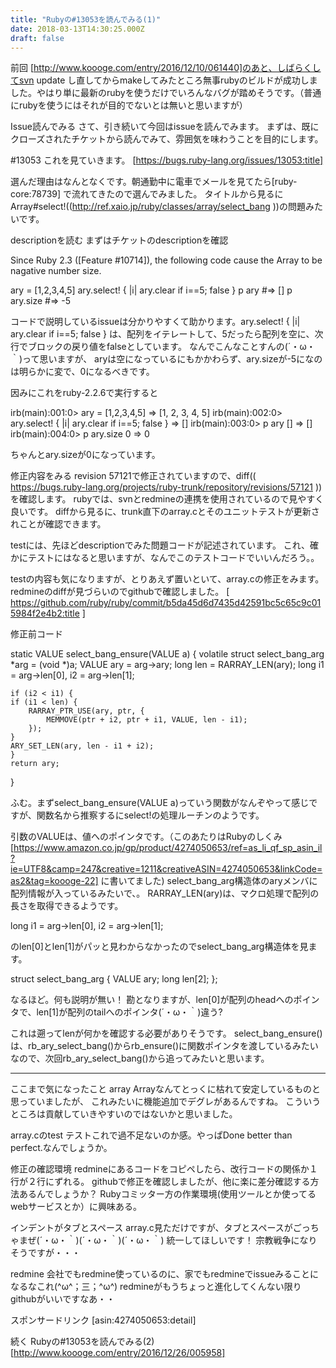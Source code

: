 ```yaml
---
title: "Rubyの#13053を読んでみる(1)"
date: 2018-03-13T14:30:25.000Z
draft: false
---
```


前回 [http://www.koooge.com/entry/2016/12/10/061440]のあと、しばらくしてsvn update
し直してからmakeしてみたところ無事rubyのビルドが成功しました。やはり単に最新のrubyを使うだけでいろんなバグが踏めそうです。（普通にrubyを使うにはそれが目的でないとは無いと思いますが）

Issue読んでみる
さて、引き続いて今回はissueを読んでみます。
まずは、既にクローズされたチケットから読んでみて、雰囲気を味わうことを目的にします。

#13053
これを見ていきます。
[https://bugs.ruby-lang.org/issues/13053:title]

選んだ理由はなんとなくです。朝通勤中に電車でメールを見てたら[ruby-core:78739] で流れてきたので選んでみました。
タイトルから見るにArray#select!((http://ref.xaio.jp/ruby/classes/array/select_bang
))の問題みたいです。

descriptionを読む
まずはチケットのdescriptionを確認

Since Ruby 2.3 ([Feature #10714]), the following code cause the Array to be nagative number size.

ary = [1,2,3,4,5]
ary.select! { |i| ary.clear if i==5; false }
p ary #=> []
p ary.size #=> -5


コードで説明しているissueは分かりやすくて助かります。ary.select! { |i| ary.clear if i==5; false }
は、配列をイテレートして、5だったら配列を空に、次行でブロックの戻り値をfalseとしています。
なんでこんなことすんの(´・ω・｀)って思いますが、
aryは空になっているにもかかわらず、ary.sizeが-5になのは明らかに変で、0になるべきです。

因みにこれをruby-2.2.6で実行すると

irb(main):001:0> ary = [1,2,3,4,5]
=> [1, 2, 3, 4, 5]
irb(main):002:0> ary.select! { |i| ary.clear if i==5; false }
=> []
irb(main):003:0> p ary
[]
=> []
irb(main):004:0> p ary.size
0
=> 0


ちゃんとary.sizeが0になっています。

修正内容をみる
revision 57121で修正されていますので、diff((
https://bugs.ruby-lang.org/projects/ruby-trunk/repository/revisions/57121
))を確認します。
rubyでは、svnとredmineの連携を使用されているので見やすく良いです。
diffから見るに、trunk直下のarray.cとそのユニットテストが更新されことが確認できます。

testには、先ほどdescriptionでみた問題コードが記述されています。
これ、確かにテストにはなると思いますが、なんでこのテストコードでいいんだろう。。

testの内容も気になりますが、とりあえず置いといて、array.cの修正をみます。
redmineのdiffが見づらいのでgithubで確認しました。
[
https://github.com/ruby/ruby/commit/b5da45d6d7435d42591bc5c65c9c015984f2e4b2:title
]

修正前コード

static VALUE
select_bang_ensure(VALUE a)
{
    volatile struct select_bang_arg *arg = (void *)a;
    VALUE ary = arg->ary;
    long len = RARRAY_LEN(ary);
    long i1 = arg->len[0], i2 = arg->len[1];

    if (i2 < i1) {
	if (i1 < len) {
	    RARRAY_PTR_USE(ary, ptr, {
		    MEMMOVE(ptr + i2, ptr + i1, VALUE, len - i1);
		});
	}
	ARY_SET_LEN(ary, len - i1 + i2);
    }
    return ary;
}


ふむ。まずselect_bang_ensure(VALUE
a)っていう関数がなんぞやって感じですが、関数名から推察するにselect!の処理ルーチンのようです。

引数のVALUEは、値へのポインタです。（このあたりはRubyのしくみ
[https://www.amazon.co.jp/gp/product/4274050653/ref=as_li_qf_sp_asin_il?ie=UTF8&camp=247&creative=1211&creativeASIN=4274050653&linkCode=as2&tag=koooge-22]
に書いてました)
select_bang_arg構造体のaryメンバに配列情報が入っているみたいで、。
RARRAY_LEN(ary)は、マクロ処理で配列の長さを取得できるようです。

long i1 = arg->len[0], i2 = arg->len[1];


のlen[0]とlen[1]がパッと見わからなかったのでselect_bang_arg構造体を見ます。

struct select_bang_arg {
    VALUE ary;
    long len[2];
};


なるほど。何も説明が無い！
勘となりますが、len[0]が配列のheadへのポインタで、len[1]が配列のtailへのポインタ(´・ω・｀)違う?

これは遡ってlenが何かを確認する必要がありそうです。
select_bang_ensure()は、rb_ary_select_bang()からrb_ensure()に関数ポインタを渡しているみたいなので、次回rb_ary_select_bang()から追ってみたいと思います。


--------------------------------------------------------------------------------

ここまで気になったこと
array
Arrayなんてとっくに枯れて安定しているものと思っていましたが、
これみたいに機能追加でデグレがあるんですね。
こういうところは貢献していきやすいのではないかと思いました。

array.cのtest
テストこれで過不足ないのか感。やっぱDone better than perfect.なんでしょうか。

修正の確認環境
redmineにあるコードをコピペしたら、改行コードの関係か１行が２行にずれる。
githubで修正を確認しましたが、他に楽に差分確認する方法あるんでしょうか？
Rubyコミッター方の作業環境(使用ツールとか使ってるwebサービスとか）に興味ある。

インデントがタブとスペース
array.c見ただけですが、タブとスペースがごっちゃまぜ(´・ω・｀)(´・ω・｀)(´・ω・｀)
統一してほしいです！
宗教戦争になりそうですが・・・

redmine
会社でもredmine使っているのに、家でもredmineでissueみることになるなこれ(^ω^；三；^ω^)
redmineがもうちょっと進化してくんない限りgithubがいいですなあ・・

スポンサードリンク
[asin:4274050653:detail]

続く Rubyの#13053を読んでみる(2) [http://www.koooge.com/entry/2016/12/26/005958]
